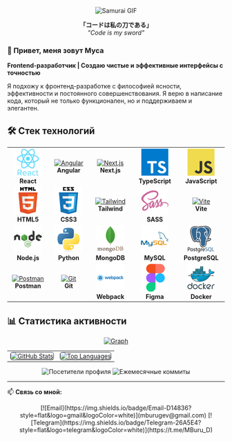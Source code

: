 <div align="center">

![Samurai GIF](/ezgif.gif)

<p>
  <strong>「コードは私の刀である」</strong><br>
  <em>"Code is my sword"</em>
</p>

</div>


### 👋 Привет, меня зовут Муса

**Frontend-разработчик | Создаю чистые и эффективные интерфейсы с точностью**

Я подхожу к фронтенд-разработке с философией ясности, эффективности и постоянного совершенствования. Я верю в написание кода, который не только функционален, но и поддерживаем и элегантен.





## 🛠️ Стек технологий

<table align="center">
  <tr>
    <td align="center" width="120">
      <a href="#">
        <img src="https://raw.githubusercontent.com/devicons/devicon/master/icons/react/react-original-wordmark.svg" width="64" height="64" alt="React" />
      </a>
      <br><strong>React</strong>
    </td>
    <td align="center" width="120">
      <a href="#">
        <img src="https://angular.io/assets/images/logos/angular/angular.svg" width="64" height="64" alt="Angular" />
      </a>
      <br><strong>Angular</strong>
    </td>
    <td align="center" width="120">
      <a href="#">
        <img src="https://cdn.worldvectorlogo.com/logos/nextjs-2.svg" width="64" height="64" alt="Next.js" />
      </a>
      <br><strong>Next.js</strong>
    </td>
    <td align="center" width="120">
      <a href="#">
        <img src="https://raw.githubusercontent.com/devicons/devicon/master/icons/typescript/typescript-original.svg" width="64" height="64" alt="TypeScript" />
      </a>
      <br><strong>TypeScript</strong>
    </td>
    <td align="center" width="120">
      <a href="#">
        <img src="https://raw.githubusercontent.com/devicons/devicon/master/icons/javascript/javascript-original.svg" width="64" height="64" alt="JavaScript" />
      </a>
      <br><strong>JavaScript</strong>
    </td>
  </tr>
  <tr>
    <td align="center" width="120">
      <a href="#">
        <img src="https://raw.githubusercontent.com/devicons/devicon/master/icons/html5/html5-original-wordmark.svg" width="64" height="64" alt="HTML5" />
      </a>
      <br><strong>HTML5</strong>
    </td>
    <td align="center" width="120">
      <a href="#">
        <img src="https://raw.githubusercontent.com/devicons/devicon/master/icons/css3/css3-original-wordmark.svg" width="64" height="64" alt="CSS3" />
      </a>
      <br><strong>CSS3</strong>
    </td>
    <td align="center" width="120">
      <a href="#">
        <img src="https://www.vectorlogo.zone/logos/tailwindcss/tailwindcss-icon.svg" width="64" height="64" alt="Tailwind" />
      </a>
      <br><strong>Tailwind</strong>
    </td>
    <td align="center" width="120">
      <a href="#">
        <img src="https://raw.githubusercontent.com/devicons/devicon/master/icons/sass/sass-original.svg" width="64" height="64" alt="SASS" />
      </a>
      <br><strong>SASS</strong>
    </td>
    <td align="center" width="120">
      <a href="#">
        <img src="https://vitejs.dev/logo.svg" width="64" height="64" alt="Vite" />
      </a>
      <br><strong>Vite</strong>
    </td>
  </tr>
  <tr>
    <td align="center" width="120">
      <a href="#">
        <img src="https://raw.githubusercontent.com/devicons/devicon/master/icons/nodejs/nodejs-original-wordmark.svg" width="64" height="64" alt="Node.js" />
      </a>
      <br><strong>Node.js</strong>
    </td>
    <td align="center" width="120">
      <a href="#">
        <img src="https://raw.githubusercontent.com/devicons/devicon/master/icons/python/python-original.svg" width="64" height="64" alt="Python" />
      </a>
      <br><strong>Python</strong>
    </td>
    <td align="center" width="120">
      <a href="#">
        <img src="https://raw.githubusercontent.com/devicons/devicon/master/icons/mongodb/mongodb-original-wordmark.svg" width="64" height="64" alt="MongoDB" />
      </a>
      <br><strong>MongoDB</strong>
    </td>
    <td align="center" width="120">
      <a href="#">
        <img src="https://raw.githubusercontent.com/devicons/devicon/master/icons/mysql/mysql-original-wordmark.svg" width="64" height="64" alt="MySQL" />
      </a>
      <br><strong>MySQL</strong>
    </td>
    <td align="center" width="120">
      <a href="#">
        <img src="https://raw.githubusercontent.com/devicons/devicon/master/icons/postgresql/postgresql-original-wordmark.svg" width="64" height="64" alt="PostgreSQL" />
      </a>
      <br><strong>PostgreSQL</strong>
    </td>
  </tr>
  <tr>
    <td align="center" width="120">
      <a href="#">
        <img src="https://www.vectorlogo.zone/logos/getpostman/getpostman-icon.svg" width="64" height="64" alt="Postman" />
      </a>
      <br><strong>Postman</strong>
    </td>
    <td align="center" width="120">
      <a href="#">
        <img src="https://www.vectorlogo.zone/logos/git-scm/git-scm-icon.svg" width="64" height="64" alt="Git" />
      </a>
      <br><strong>Git</strong>
    </td>
    <td align="center" width="120">
      <a href="#">
        <img src="https://raw.githubusercontent.com/devicons/devicon/d00d0969292a6569d45b06d3f350f463a0107b0d/icons/webpack/webpack-original-wordmark.svg" width="64" height="64" alt="Webpack" />
      </a>
      <br><strong>Webpack</strong>
    </td>
    <td align="center" width="120">
      <a href="#">
        <img src="https://raw.githubusercontent.com/devicons/devicon/master/icons/figma/figma-original.svg" width="64" height="64" alt="Figma" />
      </a>
      <br><strong>Figma</strong>
    </td>
    <td align="center" width="120">
      <a href="#">
        <img src="https://raw.githubusercontent.com/devicons/devicon/master/icons/docker/docker-original-wordmark.svg" width="64" height="64" alt="Docker" />
      </a>
      <br><strong>Docker</strong>
    </td>
  </tr>
</table>


## 📊 Статистика активности

<div align="center">
  
  <!-- Граф активности -->
  [![Graph](https://github-readme-activity-graph.vercel.app/graph?username=MusaBuruzhev&theme=react-dark&hide_border=true&area=true)](https://github.com/MusaBuruzhev)
<table>
  <tr>
    <td>
      <a href="https://github.com/MusaBuruzhev">
        <img src="https://github-readme-stats.vercel.app/api?username=MusaBuruzhev&show_icons=true&theme=vision-friendly-dark" alt="GitHub Stats" style="border-radius: 5px; border: 1px solid #30363d;">
      </a>
    </td>
    <td>
      <a href="https://github.com/MusaBuruzhev">
        <img src="https://github-readme-stats.vercel.app/api/top-langs/?username=MusaBuruzhev&layout=compact&theme=vision-friendly-dark" alt="Top Languages" style="border-radius: 5px; border: 1px solid #30363d;">
      </a>
    </td>
  </tr>
</table>
  <img src="https://komarev.com/ghpvc/?username=MusaBuruzhev&label=Profile%20Views&color=0e75b6&style=flat" alt="Посетители профиля" />
  
  <img src="https://img.shields.io/github/commit-activity/m/MusaBuruzhev/MusaBuruzhev?label=Monthly%20Commits" alt="Ежемесячные коммиты" />
  
</div>

---

📫 **Связь со мной:** 
<div align="center">
[![Email](https://img.shields.io/badge/Email-D14836?style=flat&logo=gmail&logoColor=white)](mburugev@gmail.com)
[![Telegram](https://img.shields.io/badge/Telegram-26A5E4?style=flat&logo=telegram&logoColor=white)](https://t.me/MBuru_D)
</div>
